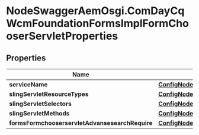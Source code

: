 # NodeSwaggerAemOsgi.ComDayCqWcmFoundationFormsImplFormChooserServletProperties

## Properties

Name | Type | Description | Notes
------------ | ------------- | ------------- | -------------
**serviceName** | [**ConfigNodePropertyString**](ConfigNodePropertyString.md) |  | [optional] 
**slingServletResourceTypes** | [**ConfigNodePropertyString**](ConfigNodePropertyString.md) |  | [optional] 
**slingServletSelectors** | [**ConfigNodePropertyString**](ConfigNodePropertyString.md) |  | [optional] 
**slingServletMethods** | [**ConfigNodePropertyArray**](ConfigNodePropertyArray.md) |  | [optional] 
**formsFormchooserservletAdvansesearchRequire** | [**ConfigNodePropertyBoolean**](ConfigNodePropertyBoolean.md) |  | [optional] 


